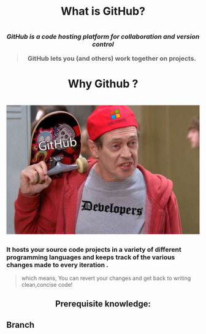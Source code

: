 <h1 align="center"> What is GitHub?<h1>
  <h3 align="center">
  
*GitHub is a code hosting platform for collaboration and version control*

>GitHub lets you (and others) work together on projects. 

</h3>
<h1 align="center">
 Why Github ?
  <h1>
 <img src=imgs/whyisgit.jpg   />
    <h3>
 It hosts your source code projects in a variety of different programming languages and keeps track of the various changes made to every iteration .
  </h3>  
 
   > which means,
  You can revert your changes and get back to writing clean,concise code!
 </h3>
    <h2 align="center">
  Prerequisite knowledge:
  </h2>
  <h2 align="left">
  Branch
  </h2>
  
  
    
    
    
  
